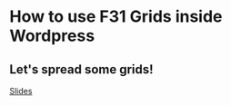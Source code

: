 # How to use F31 Grids inside Wordpress
## Let's spread some grids!

[Slides](https://montim-y.github.io/F31-Grids-inside-Wordpress/slides/index.html)